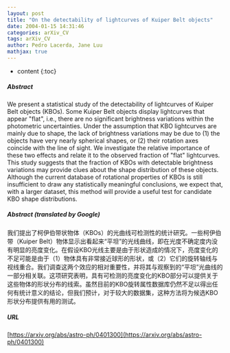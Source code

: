 ```yaml
---
layout: post
title: "On the detectability of lightcurves of Kuiper Belt objects"
date: 2004-01-15 14:31:46
categories: arXiv_CV
tags: arXiv_CV
author: Pedro Lacerda, Jane Luu
mathjax: true
---
```


* content
{:toc}

##### Abstract
We present a statistical study of the detectability of lightcurves of Kuiper Belt objects (KBOs). Some Kuiper Belt objects display lightcurves that appear "flat", i.e., there are no significant brightness variations within the photometric uncertainties. Under the assumption that KBO lightcurves are mainly due to shape, the lack of brightness variations may be due to (1) the objects have very nearly spherical shapes, or (2) their rotation axes coincide with the line of sight. We investigate the relative importance of these two effects and relate it to the observed fraction of "flat" lightcurves. This study suggests that the fraction of KBOs with detectable brightness variations may provide clues about the shape distribution of these objects. Although the current database of rotational properties of KBOs is still insufficient to draw any statistically meaningful conclusions, we expect that, with a larger dataset, this method will provide a useful test for candidate KBO shape distributions.

##### Abstract (translated by Google)
我们提出了柯伊伯带状物体（KBOs）的光曲线可检测性的统计研究。一些柯伊伯带（Kuiper Belt）物体显示出看起来“平坦”的光线曲线，即在光度不确定度内没有明显的亮度变化。在假设KBO光线主要是由于形状造成的情况下，亮度变化的不足可能是由于（1）物体具有非常接近球形的形状，或（2）它们的旋转轴线与视线重合。我们调查这两个效应的相对重要性，并将其与观察到的“平坦”光曲线的一部分相关联。这项研究表明，具有可检测的亮度变化的KBO部分可以提供关于这些物体的形状分布的线索。虽然目前的KBO旋转属性数据库仍然不足以得出任何有统计意义的结论，但我们预计，对于较大的数据集，这种方法将为候选KBO形状分布提供有用的测试。

##### URL
[https://arxiv.org/abs/astro-ph/0401300](https://arxiv.org/abs/astro-ph/0401300)


